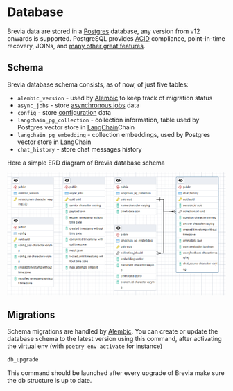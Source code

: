 # Database

Brevia data are stored in a [Postgres](https://www.postgresql.org/) database, any version from v12 onwards is supported.
PostgreSQL provides [ACID](https://en.wikipedia.org/wiki/ACID) compliance, point-in-time recovery, JOINs, and [many other great features](https://www.postgresql.org/about/).

## Schema

Brevia database schema consists, as of now, of just five tables:

* `alembic_version` - used by [Alembic](https://alembic.sqlalchemy.org) to keep track of migration status
* `async_jobs` - store [asynchronous jobs](async_jobs.md) data
* `config` - store [configuration](config.md) data
* `langchain_pg_collection` - collection information, table used by Postgres vector store in [LangChain](https://github.com/langchain-ai/langchain)Chain
* `langchain_pg_embedding` - collection embeddings, used by Postgres vector store in LangChain
* `chat_history` - store chat messages history

Here a simple ERD diagram of Brevia database schema

![ERD Brevia](assets/brevia-schema.png)

## Migrations

Schema migrations are handled by [Alembic](https://alembic.sqlalchemy.org). You can create or update the database schema to the latest version using this command, after activating the virtual env (with `poetry env activate` for instance)

```bash
db_upgrade
```

This command should be launched after every upgrade of Brevia make sure the db structure is up to date.
